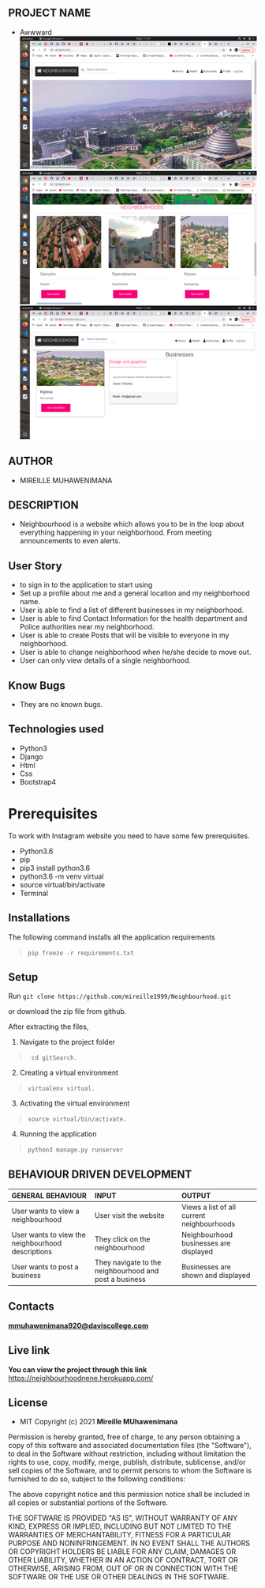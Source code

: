 ## PROJECT  NAME 
 - Awwward
![app](https://raw.githubusercontent.com/mireille1999/Neighbourhood/main/hood/static/img/homepage.png)
![app](https://raw.githubusercontent.com/mireille1999/Neighbourhood/main/hood/static/img/hoods.png)
![app](https://raw.githubusercontent.com/mireille1999/Neighbourhood/main/hood/static/img/business.png)

## AUTHOR 
 - MIREILLE MUHAWENIMANA

 ## DESCRIPTION 
 - Neighbourhood is a website which allows you to be in the loop about everything happening in your neighborhood. From meeting announcements to even alerts.



## User Story

- to sign in to the application to start using
- Set up a profile about me and a general location and my neighborhood name.
- User is able to find a list of different businesses in my neighborhood.
- User is able to find  Contact Information for the health department and Police authorities near my neighborhood.
- User is able to create Posts that will be visible to everyone in my neighborhood.
- User is able to change neighborhood when he/she decide to move out.
- User can only view details of a single neighborhood.

## Know Bugs

- They are no known bugs.

## Technologies used
* Python3
* Django
* Html
* Css
* Bootstrap4


# Prerequisites

To work with Instagram website you need to have some few prerequisites.

- Python3.6
- pip
- pip3 install python3.6
- python3.6 -m venv virtual
- source virtual/bin/activate
- Terminal

## Installations

The following command installs all the application requirements
>``pip freeze -r requirements.txt``

## Setup
Run 
``git clone https://github.com/mireille1999/Neighbourhood.git``

or download the zip file from github.

After extracting the files, 

1. Navigate to the project folder
>`` cd gitSearch.`` 

2. Creating a virtual environment
>``virtualenv virtual.``

3. Activating the virtual environment
>``source virtual/bin/activate.``

4. Running the application
>``python3 manage.py runserver``

## BEHAVIOUR DRIVEN DEVELOPMENT
| GENERAL BEHAVIOUR | INPUT | OUTPUT|
|:------------------|:--------|:-----------|
|User wants to view a neighbourhood| User visit the website |Views a list of all current neighbourhoods|
|User wants to view the neighbourhood descriptions|They click on the neighbourhood |Neighbourhood businesses are displayed|
|User wants to post a business| They navigate to the neighbourhood and post a business|Businesses are shown and displayed|


## Contacts 
**mmuhawenimana920@daviscollege.com**


## Live link 
**You can view the project through this link**
https://neighbourhoodnene.herokuapp.com/


## License 
* MIT 
Copyright (c) 2021 **Mireille MUhawenimana**

Permission is hereby granted, free of charge, to any person obtaining a copy of this software and associated documentation files (the "Software"), to deal in the Software without restriction, including without limitation the rights to use, copy, modify, merge, publish, distribute, sublicense, and/or sell copies of the Software, and to permit persons to whom the Software is furnished to do so, subject to the following conditions:

The above copyright notice and this permission notice shall be included in all copies or substantial portions of the Software.

THE SOFTWARE IS PROVIDED "AS IS", WITHOUT WARRANTY OF ANY KIND, EXPRESS OR IMPLIED, INCLUDING BUT NOT LIMITED TO THE WARRANTIES OF MERCHANTABILITY, FITNESS FOR A PARTICULAR PURPOSE AND NONINFRINGEMENT. IN NO EVENT SHALL THE AUTHORS OR COPYRIGHT HOLDERS BE LIABLE FOR ANY CLAIM, DAMAGES OR OTHER LIABILITY, WHETHER IN AN ACTION OF CONTRACT, TORT OR OTHERWISE, ARISING FROM, OUT OF OR IN CONNECTION WITH THE SOFTWARE OR THE USE OR OTHER DEALINGS IN THE SOFTWARE.
